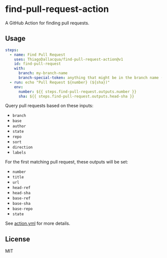 # find-pull-request-action

A GitHub Action for finding pull requests.

## Usage

```yaml
steps:
  - name: Find Pull Request
    uses: ThiagoDallacqua/find-pull-request-action@v1
    id: find-pull-request
    with:
      branch: my-branch-name
      branch-special-token: anything that might be in the branch name (to be used by companies that has complext branching rules)
  - run: echo "Pull Request ${number} (${sha})"
    env:
      number: ${{ steps.find-pull-request.outputs.number }}
      sha: ${{ steps.find-pull-request.outputs.head-sha }}
```

Query pull requests based on these inputs:
- `branch`
- `base`
- `author`
- `state`
- `repo`
- `sort`
- `direction`
- `labels`

For the first matching pull request, these outputs will be set:
- `number`
- `title`
- `url`
- `head-ref`
- `head-sha`
- `base-ref`
- `base-sha`
- `base-repo`
- `state`

See [action.yml](action.yml) for more details.

## License

MIT
